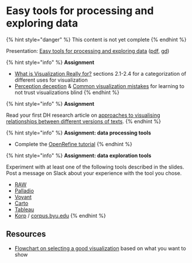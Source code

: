 # Easy tools for processing and exploring data

{% hint style="danger" %}
This content is not yet complete
{% endhint %}

Presentation: [Easy tools for processing and exploring data](https://docs.google.com/presentation/d/e/2PACX-1vQ0GNUtEwkYQ4NyRki6SohJ2DLS0wt4MKF3cVzuU7UlLq9yUij5Qd2ZgFltEb8KcPp7aYOXrSLFMdYa/pub?start=false&loop=false&delayms=3000) \([pdf](http://docs.google.com/presentation/d/1RF4s0AJuoVUAQIdw3c4Sf5ozLIb2Kd_vNN1SXp8IqFg/export/pdf), [gd](https://docs.google.com/presentation/d/1RF4s0AJuoVUAQIdw3c4Sf5ozLIb2Kd_vNN1SXp8IqFg/edit?usp=sharing)\)

{% hint style="info" %}
**Assignment**

* [What is Visualization Really for?](http://arxiv.org/pdf/1305.5670.pdf) sections 2.1-2.4 for a categorization of different uses for visualization
* [Perception deception](https://infoactive.co/data-design/ch17.html) & [Common visualization mistakes](https://infoactive.co/data-design/ch18.html) for learning to not trust visualizations blind
{% endhint %}

{% hint style="info" %}
**Assignment**

Read your first DH research article on [approaches to visualising relationships between different versions of texts](https://doi.org/10.1093/llc/fqx033).
{% endhint %}

{% hint style="info" %}
**Assignment: data processing tools**

* Complete the [OpenRefine tutorial](https://programminghistorian.org/lessons/cleaning-data-with-openrefine)
{% endhint %}

{% hint style="info" %}
**Assignment: data exploration tools**

Experiment with at least one of the following tools described in the slides. Post a message on Slack about your experience with the tool you chose.

* [RAW](http://rawgraphs.io/)
* [Palladio](https://moodle.helsinki.fi/hdlab.stanford.edu/palladio/)
* [Voyant](https://voyant-tools.org/)
* [Carto](https://carto.com/)
* [Tableau](https://www.tableau.com/)
* [Korp](https://moodle.helsinki.fi/korp.csc.fi) / [corpus.byu.edu](http://corpus.byu.edu/)
{% endhint %}

## Resources

* [Flowchart on selecting a good visualization](http://extremepresentation.typepad.com/files/choosing-a-good-chart-09.pdf) based on what you want to show 

